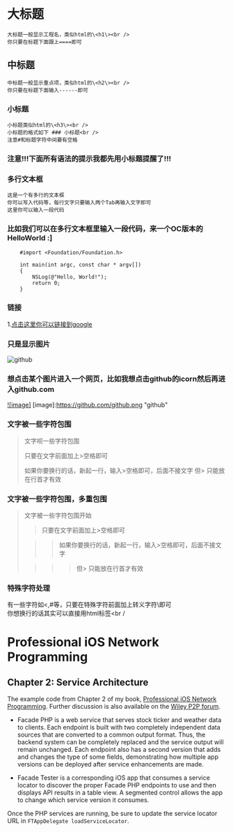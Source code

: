 大标题
==================================
	大标题一般显示工程名，类似html的\<h1\><br />
	你只要在标题下面跟上====即可


中标题
-----------------------------------
	中标题一般显示重点项，类似html的\<h2\><br />
	你只要在标题下面输入------即可

### 小标题
	小标题类似html的\<h3\><br />
	小标题的格式如下 ### 小标题<br />
	注意#和标题字符中间要有空格

### 注意!!!下面所有语法的提示我都先用小标题提醒了!!!

###	多行文本框
	这是一个有多行的文本框
	你可以写入代码等，每行文字只要输入两个Tab再输入文字即可
	这里你可以输入一段代码

###	比如我们可以在多行文本框里输入一段代码，来一个OC版本的HelloWorld :]
		#import <Foundation/Foundation.h>

		int main(int argc, const char * argv[])
		{
		    NSLog(@"Hello, World!");        
		    return 0;
		}
###	链接
1.[点击这里你可以链接到google](http://google.com.sg)<br />

###	只是显示图片
![github](http://github.com/unicorn.png "github")

###	想点击某个图片进入一个网页，比如我想点击github的icorn然后再进入github.com
[![image]](https://github.com/)
[image]:https://github.com/github.png "github"

###	文字被一些字符包围
> 文字呗一些字符包围
>
> 只要在文字前面加上>空格即可
>
> 如果你要换行的话，新起一行，输入>空格即可，后面不接文字
> 但> 只能放在行首才有效

### 文字被一些字符包围，多重包围
> 文字被一些字符包围开始
>
> > 只要在文字前面加上>空格即可
>
> > > 如果你要换行的话，新起一行，输入>空格即可，后面不接文字
>
> > > > 但> 只能放在行首才有效

### 特殊字符处理
有一些字符如<,#等，只要在特殊字符前面加上转义字符\即可 <br />
你想换行的话其实可以直接用html标签\<br /
>
# Professional iOS Network Programming
## Chapter 2: Service Architecture

The example code from Chapter 2 of my book, [Professional iOS Network Programming](http://www.wiley.com/WileyCDA/WileyTitle/productCd-1118362403,descCd-description.html).  Further discussion is also available on the [Wiley P2P forum](http://p2p.wrox.com/book-professional-ios-network-programming-connecting-enterprise-iphone-ipad-708/).

* Facade PHP is a web service that serves stock ticker and weather data to clients.  Each endpoint is built with two completely independent data sources that are converted to a common output format.  Thus, the backend system can be completely replaced and the service output will remain unchanged.  Each endpoint also has a second version that adds and changes the type of some fields, demonstrating how multiple app versions can be deployed after service enhancements are made.

* Facade Tester is a corresponding iOS app that consumes a service locator to discover the proper Facade PHP endpoints to use and then displays API results in a table view.  A segmented control allows the app to change which service version it consumes.

Once the PHP services are running, be sure to update the service locator URL in `FTAppDelegate loadServiceLocator`.